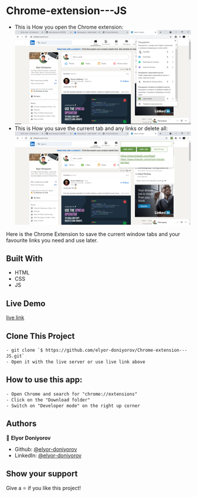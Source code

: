 # Chrome-extension---JS

- This is How you open the Chrome extension:
![screenshot](images/screenshot1.png)
- This is How you save the current tab and any links or delete all:
![screenshot](images/screenshot2.png)


Here is the Chrome Extension to save the current window tabs and your favourite links you need and use later.

## Built With

- HTML
- CSS
- JS

## Live Demo

[live link](https://rawcdn.githack.com/elyor-doniyorov/Chrome-extension---JS/e693cb2d537cf5a33bbfc15da7b9cff49717362b/index.html)

## Clone This Project
```
- git clone `$ https://github.com/elyor-doniyorov/Chrome-extension---JS.git`
- Open it with the live server or use live link above
```
## How to use this app:
```
- Open Chrome and search for "chrome://extensions"
- Click on the "Download folder"
- Switch on "Developer mode" on the right up corner

```

## Authors

👤 **Elyor Doniyorov**

- Github: [@elyor-doniyorov](https://github.com/elyor-doniyorov)
- LinkedIn: [@elyor-doniyorov](www.linkedin.com/in/elyor-doniyorov)

## Show your support

Give a ⭐️ if you like this project!
